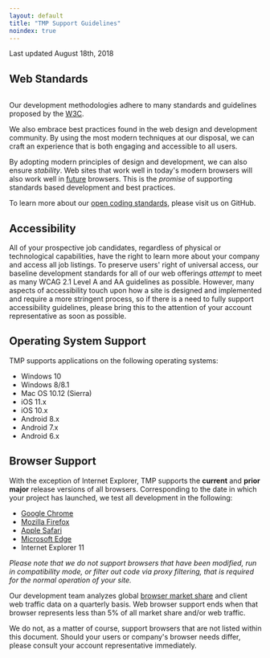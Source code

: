 ```yaml
---
layout: default
title: "TMP Support Guidelines"
noindex: true
---
```

<article id="push-content">

  <p class="effective-date">Last updated <time>August 18th, 2018</time></p>

  <h2 id="web-standards">Web Standards</h2>

  <img src="https://tbcdn.talentbrew.com/company/3401/v1_0/img/global/tmp-web-standards.png" class="article-image" alt=""/>

  <p>Our development methodologies adhere to many standards and guidelines proposed by the <a href="http://www.w3c.org/" title="World Wide Web Consortium">W3C</a>.</p>

  <p>We also embrace best practices found in the web design and development community. By using the most modern techniques at our disposal, we can craft an experience that is both engaging and accessible to all users.</p>

  <p>By adopting modern principles of design and development, we can also ensure <em>stability</em>. Web sites that work well in today's modern browsers will also work well in <a href="http://futurefriendlyweb.com/">future</a> browsers. This is the <em>promise</em> of supporting standards based development and best practices.</p>

  <p>To learn more about our <a href="https://tmpworldwide.github.io/">open coding standards</a>, please visit us on GitHub.</p>

  <h2 id="accessibility">Accessibility</h2>

  <p>All of your prospective job candidates, regardless of physical or technological capabilities, have the right to learn more about your company and access all job listings. To preserve users' right of universal access, our baseline development standards for all of our web offerings <em>attempt</em> to meet as many WCAG 2.1 Level A and AA guidelines as possible. However, many aspects of accessibility touch upon how a site is designed and implemented and require a more stringent process, so if there is a need to fully support accessibility guidelines, please bring this to the attention of your account representative as soon as possible.</p>

  <h2 id="operating-systems">Operating System Support</h2>

  <p>TMP supports applications on the following operating systems:</p>

  <ul>
    <li>Windows 10</li>
    <li>Windows 8/8.1</li>
    <li>Mac OS 10.12 (Sierra)</li>
    <li>iOS 11.x</li>
    <li>iOS 10.x</li>
    <li>Android 8.x</li>
    <li>Android 7.x</li>
    <li>Android 6.x</li>
  </ul>

  <h2 id="browser">Browser Support</h2>

  <p>With the exception of Internet Explorer, TMP supports the <strong>current</strong> and <strong>prior major</strong> release versions of all browsers. Corresponding to the date in which your project has launched, we test all development in the following:</p>

  <ul>
    <li><a href="https://developer.chrome.com/native-client/sdk/release-notes">Google Chrome</a></li>
    <li><a href="https://www.mozilla.org/en-US/firefox/releases/">Mozilla Firefox</a></li>
    <li><a href="https://developer.apple.com/library/prerelease/mac/releasenotes/General/WhatsNewInSafari/Introduction/Introduction.html#//apple_ref/doc/uid/TP40014305-CH1-SW1">Apple Safari</a></li>
    <li><a href="https://developer.microsoft.com/en-us/microsoft-edge/platform/changelog/">Microsoft Edge</a></li>
    <li>Internet Explorer 11</li>
  </ul>

  <p><em>Please note that we do not support browsers that have been modified, run in compatibility mode, or filter out code via proxy filtering, that is required for the normal operation of your site.</em></p>

  <p>Our development team analyzes global <a href="http://gs.statcounter.com/">browser market share</a> and client web traffic data on a quarterly basis. Web browser support ends when that browser represents less than 5% of all market share and/or web traffic.</p>

  <p>We do not, as a matter of course, support browsers that are not listed within this document. Should your users or company's browser needs differ, please consult your account representative immediately.</p>

</article>
